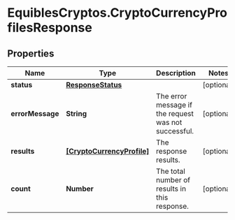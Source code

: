 # EquiblesCryptos.CryptoCurrencyProfilesResponse

## Properties
Name | Type | Description | Notes
------------ | ------------- | ------------- | -------------
**status** | [**ResponseStatus**](ResponseStatus.md) |  | [optional] 
**errorMessage** | **String** | The error message if the request was not successful. | [optional] 
**results** | [**[CryptoCurrencyProfile]**](CryptoCurrencyProfile.md) | The response results. | [optional] 
**count** | **Number** | The total number of results in this response. | [optional] 
